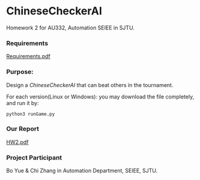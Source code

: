# ChineseCheckerAI
Homework 2 for AU332, Automation SEIEE in SJTU.  

### Requirements
[Requirements.pdf](https://github.com/Bobyue0118/ChineseCheckerAI/edit/master/Requirements.pdf)  

### Purpose: 
Design a *ChineseCheckerAI* that can beat others in the tournament.  

For each version(Linux or Windows): you may download the file completely, and run it by:  
```
python3 runGame.py
```

### Our Report
[HW2.pdf](https://github.com/Bobyue0118/ChineseCheckerAI/blob/master/doc/HW2_report.pdf)

### Project Participant
Bo Yue & Chi Zhang in Automation Department, SEIEE, SJTU. 
